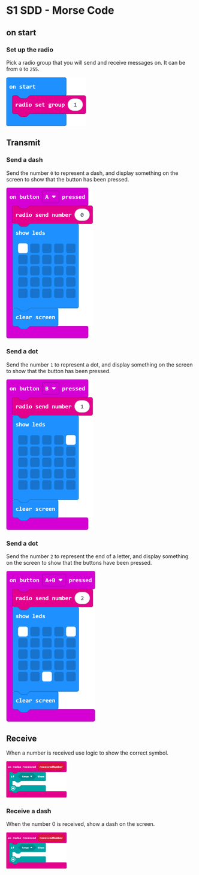 # S1 SDD - Morse Code


## on start

### Set up the radio

Pick a radio group that you will send and receive messages on.  It can be from `0` to `255`.

![Radio group](assets/morse1.png "on start")


## Transmit

### Send a dash

Send the number `0` to represent a dash, and display something on the screen to show that the button has been pressed.

![Radio send 0](assets/morse2.png "on button A")


### Send a dot

Send the number `1` to represent a dot, and display something on the screen to show that the button has been pressed.

![Radio send 1](assets/morse3.png "on button B")


### Send a dot

Send the number `2` to represent the end of a letter, and display something on the screen to show that the buttons have been pressed.

![Radio send 2](assets/morse4.png "on button A+B")


## Receive

When a number is received use logic to show the correct symbol.

![Number received](assets/morse5.png "Number received")


### Receive a dash

When the number 0 is received, show a dash on the screen.

![Radio received 0](assets/morse5.png "Dash received")
